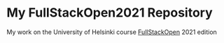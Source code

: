 # My FullStackOpen2021 Repository
My work on the University of Helsinki course [FullStackOpen](https://fullstackopen.com/en/ "FullStackOpen course-page") 2021 edition
